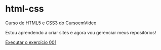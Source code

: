 # html-css
 Curso de HTML5 e CSS3 do CursoemVideo

 Estou aprendendo a criar sites e agora vou gerenciar meus repositórios!

 <a href="https://pedrossis.github.io/html-css/exercícios/ex001/index.html">Executar o exercício 001</a>
